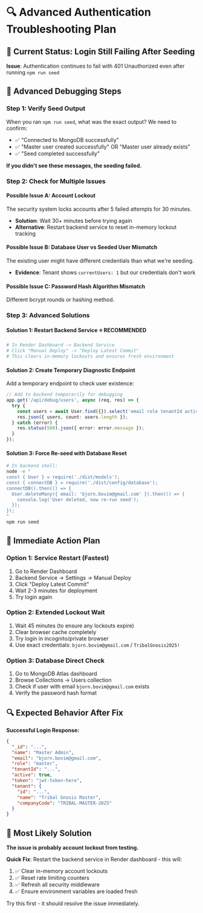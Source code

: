 # 🔍 Advanced Authentication Troubleshooting Plan

## 🚨 Current Status: Login Still Failing After Seeding

**Issue**: Authentication continues to fail with 401 Unauthorized even after running `npm run seed`

## 🔧 **Advanced Debugging Steps**

### **Step 1: Verify Seed Output**
When you ran `npm run seed`, what was the exact output? We need to confirm:
- ✅ "Connected to MongoDB successfully" 
- ✅ "Master user created successfully" OR "Master user already exists"
- ✅ "Seed completed successfully"

**If you didn't see these messages, the seeding failed.**

### **Step 2: Check for Multiple Issues**

#### **Possible Issue A: Account Lockout**
The security system locks accounts after 5 failed attempts for 30 minutes.
- **Solution**: Wait 30+ minutes before trying again
- **Alternative**: Restart backend service to reset in-memory lockout tracking

#### **Possible Issue B: Database User vs Seeded User Mismatch** 
The existing user might have different credentials than what we're seeding.
- **Evidence**: Tenant shows `currentUsers: 1` but our credentials don't work

#### **Possible Issue C: Password Hash Algorithm Mismatch**
Different bcrypt rounds or hashing method.

### **Step 3: Advanced Solutions**

#### **Solution 1: Restart Backend Service** ⭐ **RECOMMENDED**
```bash
# In Render Dashboard -> Backend Service
# Click "Manual Deploy" -> "Deploy Latest Commit"
# This clears in-memory lockouts and ensures fresh environment
```

#### **Solution 2: Create Temporary Diagnostic Endpoint**
Add a temporary endpoint to check user existence:

```typescript
// Add to backend temporarily for debugging
app.get('/api/debug/users', async (req, res) => {
  try {
    const users = await User.find({}).select('email role tenantId active');
    res.json({ users, count: users.length });
  } catch (error) {
    res.status(500).json({ error: error.message });
  }
});
```

#### **Solution 3: Force Re-seed with Database Reset**
```bash
# In backend shell:
node -e "
const { User } = require('./dist/models');
const { connectDB } = require('./dist/config/database');
connectDB().then(() => {
  User.deleteMany({ email: 'bjorn.bovim@gmail.com' }).then(() => {
    console.log('User deleted, now re-run seed');
  });
});
"
npm run seed
```

## 🚀 **Immediate Action Plan**

### **Option 1: Service Restart** (Fastest)
1. Go to Render Dashboard
2. Backend Service -> Settings -> Manual Deploy
3. Click "Deploy Latest Commit"
4. Wait 2-3 minutes for deployment
5. Try login again

### **Option 2: Extended Lockout Wait**
1. Wait 45 minutes (to ensure any lockouts expire)
2. Clear browser cache completely
3. Try login in incognito/private browser
4. Use exact credentials: `bjorn.bovim@gmail.com` / `TribalGnosis2025!`

### **Option 3: Database Direct Check**
1. Go to MongoDB Atlas dashboard
2. Browse Collections -> Users collection
3. Check if user with email `bjorn.bovim@gmail.com` exists
4. Verify the password hash format

## 🔍 **Expected Behavior After Fix**

**Successful Login Response:**
```json
{
  "_id": "...",
  "name": "Master Admin", 
  "email": "bjorn.bovim@gmail.com",
  "role": "master",
  "tenantId": "...",
  "active": true,
  "token": "jwt-token-here",
  "tenant": {
    "id": "...",
    "name": "Tribal Gnosis Master",
    "companyCode": "TRIBAL-MASTER-2025"
  }
}
```

## 🚨 **Most Likely Solution**

**The issue is probably account lockout from testing.** 

**Quick Fix**: Restart the backend service in Render dashboard - this will:
1. ✅ Clear in-memory account lockouts
2. ✅ Reset rate limiting counters  
3. ✅ Refresh all security middleware
4. ✅ Ensure environment variables are loaded fresh

Try this first - it should resolve the issue immediately.